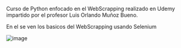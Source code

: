 Curso de Python enfocado en el WebScrapping realizado en Udemy impartido por el profesor Luis Orlando Muñoz Bueno.

En el se ven los basicos del WebScrapping usando Selenium



![image](https://github.com/user-attachments/assets/96e67f6b-56aa-4489-a7fb-b89c83dd5055)
